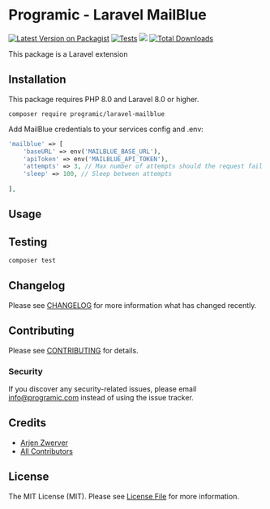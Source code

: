 # Programic - Laravel MailBlue

[![Latest Version on Packagist](https://img.shields.io/packagist/v/programic/laravel-mailblue.svg?style=flat-square)](https://packagist.org/packages/programic/laravel-mailblue)
[![Tests](https://github.com/programic/laravel-mailblue/actions/workflows/tests.yml/badge.svg?branch=main)](https://github.com/programic/laravel-mailblue/actions/workflows/tests.yml)
![](https://github.com/programic/laravel-mailblue/workflows/Run%20Tests/badge.svg?branch=main)
[![Total Downloads](https://img.shields.io/packagist/dt/programic/laravel-mailblue.svg?style=flat-square)](https://packagist.org/packages/programic/laravel-mailblue)

This package is a Laravel extension

## Installation
This package requires PHP 8.0 and Laravel 8.0 or higher.

```
composer require programic/laravel-mailblue
```

Add MailBlue credentials to your services config and .env:
```php
'mailblue' => [
    'baseURL' => env('MAILBLUE_BASE_URL'),
    'apiToken' => env('MAILBLUE_API_TOKEN'),
    'attempts' => 3, // Max number of attempts should the request fail
    'sleep' => 100, // Sleep between attempts
    
],
```

## Usage



## Testing
```bash
composer test
```

## Changelog

Please see [CHANGELOG](CHANGELOG.md) for more information what has changed recently.

## Contributing

Please see [CONTRIBUTING](CONTRIBUTING.md) for details.

### Security

If you discover any security-related issues, please email [info@programic.com](mailto:info@programic.com) instead of using the issue tracker.

## Credits

- [Arjen Zwerver](https://github.com/arjenprogramic)
- [All Contributors](../../contributors)

## License

The MIT License (MIT). Please see [License File](LICENSE.md) for more information.

